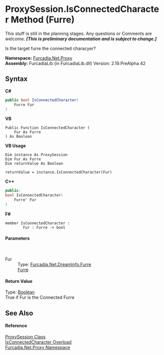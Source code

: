 # ProxySession.IsConnectedCharacter Method (Furre)
This stuff is still in the planning stages. Any questions or Comments are welcome. _**\[This is preliminary documentation and is subject to change.\]**_

Is the target furre the connected characyer?

**Namespace:**&nbsp;<a href="N_Furcadia_Net_Proxy">Furcadia.Net.Proxy</a><br />**Assembly:**&nbsp;FurcadiaLib (in FurcadiaLib.dll) Version: 2.19.PreAlpha 42

## Syntax

**C#**<br />
``` C#
public bool IsConnectedCharacter(
	Furre Fur
)
```

**VB**<br />
``` VB
Public Function IsConnectedCharacter ( 
	Fur As Furre
) As Boolean
```

**VB Usage**<br />
``` VB Usage
Dim instance As ProxySession
Dim Fur As Furre
Dim returnValue As Boolean

returnValue = instance.IsConnectedCharacter(Fur)
```

**C++**<br />
``` C++
public:
bool IsConnectedCharacter(
	Furre^ Fur
)
```

**F#**<br />
``` F#
member IsConnectedCharacter : 
        Fur : Furre -> bool 

```


#### Parameters
&nbsp;<dl><dt>Fur</dt><dd>Type: <a href="T_Furcadia_Net_DreamInfo_Furre">Furcadia.Net.DreamInfo.Furre</a><br /><a href="T_Furcadia_Net_DreamInfo_Furre">Furre</a></dd></dl>

#### Return Value
Type: <a href="http://msdn2.microsoft.com/en-us/library/a28wyd50" target="_blank">Boolean</a><br />True if Fur is the Connected Furre

## See Also


#### Reference
<a href="T_Furcadia_Net_Proxy_ProxySession">ProxySession Class</a><br /><a href="Overload_Furcadia_Net_Proxy_ProxySession_IsConnectedCharacter">IsConnectedCharacter Overload</a><br /><a href="N_Furcadia_Net_Proxy">Furcadia.Net.Proxy Namespace</a><br />